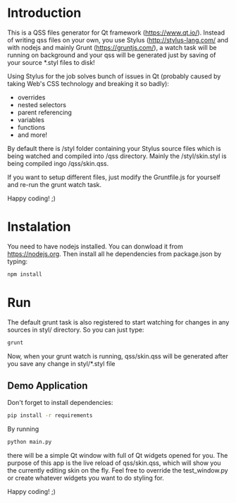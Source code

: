 # Introduction
This is a QSS files generator for Qt framework (https://www.qt.io/). Instead of writing qss files on your own,
you use Stylus (http://stylus-lang.com/ and with nodejs and mainly Grunt (https://gruntjs.com/),
a watch task will be running on background and your qss will be generated just by saving of your source *.styl files to disk!

Using Stylus for the job solves bunch of issues in Qt (probably caused by taking Web's CSS technology and breaking it so badly):
* overrides
* nested selectors
* parent referencing
* variables
* functions
* and more!

By default there is /styl folder containing your Stylus source files which is being watched and compiled into /qss directory. 
Mainly the /styl/skin.styl is being compiled ingo /qss/skin.qss.

If you want to setup different files, just modify the Gruntfile.js for yourself and re-run the grunt watch task.

Happy coding! ;)


# Instalation

You need to have nodejs installed. You can donwload it from https://nodejs.org.
Then install all he dependencies from package.json by typing: 

```cmd
npm install 
```


# Run
The default grunt task is also registered to start watching for changes in any sources in styl/ directory. 
So you can just type:
```cmd
grunt
```

Now, when your grunt watch is running, qss/skin.qss will be generated after you save any change in styl/*.styl file

## Demo Application

Don't forget to install dependencies:
```bash
pip install -r requirements
```

By running
```bash
python main.py
```

there will be a simple Qt window with full of Qt widgets opened for you. The purpose of this app is the live reload of qss/skin.qss,
which will show you the currently editing skin on the fly. Feel free to override the test_window.py or create whatever widgets you 
want to do styling for.

Happy coding! ;)